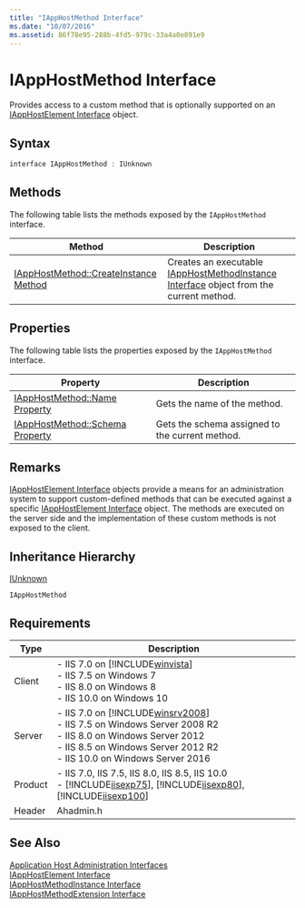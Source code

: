 ```yaml
---
title: "IAppHostMethod Interface"
ms.date: "10/07/2016"
ms.assetid: 86f78e95-288b-4fd5-979c-33a4a0e891e9
---
```

# IAppHostMethod Interface
Provides access to a custom method that is optionally supported on an [IAppHostElement Interface](../../web-development-reference/native-code-api-reference/iapphostelement-interface.md) object.  
  
## Syntax  
  
```cpp  
interface IAppHostMethod : IUnknown  
```  
  
## Methods  
 The following table lists the methods exposed by the `IAppHostMethod` interface.  
  
|Method|Description|  
|------------|-----------------|  
|[IAppHostMethod::CreateInstance Method](../../web-development-reference/native-code-api-reference/iapphostmethod-createinstance-method.md)|Creates an executable  [IAppHostMethodInstance Interface](../../web-development-reference/native-code-api-reference/iapphostmethodinstance-interface.md) object from the current method.|  
  
## Properties  
 The following table lists the properties exposed by the `IAppHostMethod` interface.  
  
|Property|Description|  
|--------------|-----------------|  
|[IAppHostMethod::Name Property](../../web-development-reference/native-code-api-reference/iapphostmethod-name-property.md)|Gets the name of the method.|  
|[IAppHostMethod::Schema Property](../../web-development-reference/native-code-api-reference/iapphostmethod-schema-property.md)|Gets the schema assigned to the current method.|  
  
## Remarks  
 [IAppHostElement Interface](../../web-development-reference/native-code-api-reference/iapphostelement-interface.md) objects provide a means for an administration system to support custom-defined methods that can be executed against a specific [IAppHostElement Interface](../../web-development-reference/native-code-api-reference/iapphostelement-interface.md) object. The methods are executed on the server side and the implementation of these custom methods is not exposed to the client.  
  
## Inheritance Hierarchy  
 [IUnknown](https://go.microsoft.com/fwlink/?LinkId=55951)  
  
 `IAppHostMethod`  
  
## Requirements  
  
|Type|Description|  
|----------|-----------------|  
|Client|-   IIS 7.0 on [!INCLUDE[winvista](../../wmi-provider/includes/winvista-md.md)]<br />-   IIS 7.5 on Windows 7<br />-   IIS 8.0 on Windows 8<br />-   IIS 10.0 on Windows 10|  
|Server|-   IIS 7.0 on [!INCLUDE[winsrv2008](../../wmi-provider/includes/winsrv2008-md.md)]<br />-   IIS 7.5 on Windows Server 2008 R2<br />-   IIS 8.0 on Windows Server 2012<br />-   IIS 8.5 on Windows Server 2012 R2<br />-   IIS 10.0 on Windows Server 2016|  
|Product|-   IIS 7.0, IIS 7.5, IIS 8.0, IIS 8.5, IIS 10.0<br />-   [!INCLUDE[iisexp75](../../web-development-reference/native-code-api-reference/includes/iisexp75-md.md)], [!INCLUDE[iisexp80](../../web-development-reference/native-code-api-reference/includes/iisexp80-md.md)], [!INCLUDE[iisexp100](../../web-development-reference/native-code-api-reference/includes/iisexp100-md.md)]|  
|Header|Ahadmin.h|  
  
## See Also  
 [Application Host Administration Interfaces](../../web-development-reference/native-code-api-reference/application-host-administration-interfaces.md)   
 [IAppHostElement Interface](../../web-development-reference/native-code-api-reference/iapphostelement-interface.md)   
 [IAppHostMethodInstance Interface](../../web-development-reference/native-code-api-reference/iapphostmethodinstance-interface.md)   
 [IAppHostMethodExtension Interface](../../web-development-reference/native-code-api-reference/iapphostmethodextension-interface.md)